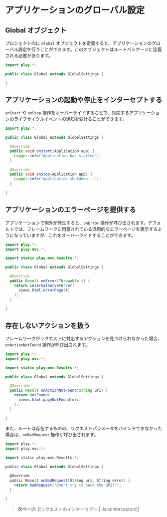 <!-- translated -->
<!--
# Application global settings
-->
# アプリケーションのグローバル設定
  
<!--
## The Global object
-->
## Global オブジェクト

<!--
Defining a `Global` object in your project allows you to handle global settings for your application. This object must be defined in the root package.
-->
プロジェクト内に `Global` オブジェクトを定義すると、アプリケーションのグローバル設定を行うことができます。このオブジェクトはルートパッケージに定義される必要があります。

```java
import play.*;

public class Global extends GlobalSettings {

}
```

<!--
## Intercepting application start-up and shutdown
-->
## アプリケーションの起動や停止をインターセプトする

<!--
You can override the `onStart` and `onStop` operation to be notified of the corresponding application lifecycle events:
-->
`onStart` や `onStop` 操作をオーバーライドすることで、対応するアプリケーションのライフサイクルイベントの通知を受けることができます。

```java
import play.*;

public class Global extends GlobalSettings {

  @Override
  public void onStart(Application app) {
    Logger.info("Application has started");
  }  
  
  @Override
  public void onStop(Application app) {
    Logger.info("Application shutdown...");
  }  
    
}
```

<!--
## Providing an application error page
-->
## アプリケーションのエラーページを提供する
  
<!--
When an exception occurs in your application, the `onError` operation will be called. The default is to use the internal framework error page. You can override this:
-->
アプリケーションで例外が発生すると、`onError` 操作が呼び出されます。デフォルトでは、フレームワークに用意されている汎用的なエラーページを表示するようになっていますが、これをオーバーライドすることができます。

```java
import play.*;
import play.mvc.*;

import static play.mvc.Results.*;

public class Global extends GlobalSettings {

  @Override
  public Result onError(Throwable t) {
    return internalServerError(
      views.html.errorPage(t)
    );
  }  
    
}
```

<!--
## Handling action not found
-->
## 存在しないアクションを扱う

<!-- If the framework doesn’t find an action method for a request, the `onActionNotFound` operation will be called: -->
フレームワークがリクエストに対応するアクションを見つけられなかった場合、`onActionNotFound` 操作が呼び出されます。

```java
import play.*;
import play.mvc.*;

import static play.mvc.Results.*;

public class Global extends GlobalSettings {

  @Override
  public Result onActionNotFound(String uri) {
    return notFound(
      views.html.pageNotFound(uri)
    );
  }  
    
}
```

<!--
The `onBadRequest` operation will be called if a route was found, but it was not possible to bind the request parameters:
-->
また、ルートは存在するものの、リクエストパラメータをバインドできなかった場合は、`onBadRequest` 操作が呼び出されます。

```scala
import play.*;
import play.mvc.*;

import static play.mvc.Results.*;

public class Global extends GlobalSettings {

  @Override
  public Result onBadRequest(String uri, String error) {
    return badRequest("Don't try to hack the URI!");
  }  
    
}
```

<!--
> **Next:** [[Intercepting requests | JavaInterceptors]]
-->
> **次ページ:** [[リクエストのインターセプト | JavaInterceptors]]